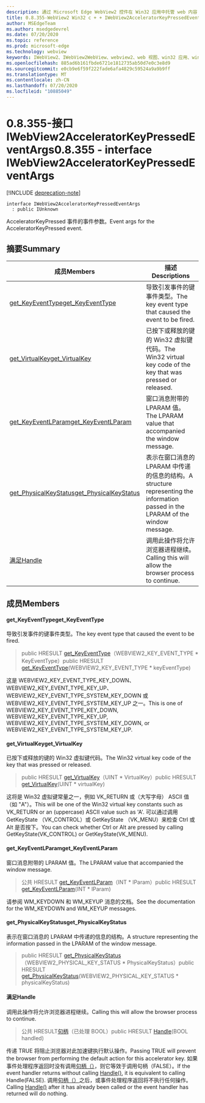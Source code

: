 ```yaml
---
description: 通过 Microsoft Edge WebView2 控件在 Win32 应用中托管 web 内容
title: 0.8.355-WebView2 Win32 c + + IWebView2AcceleratorKeyPressedEventArgs
author: MSEdgeTeam
ms.author: msedgedevrel
ms.date: 07/20/2020
ms.topic: reference
ms.prod: microsoft-edge
ms.technology: webview
keywords: IWebView2、IWebView2WebView、webview2、web 视图、win32 应用、win32、edge
ms.openlocfilehash: 885ad6b161fbde6721e1812735ab50d7e0c3e8d9
ms.sourcegitcommit: e0cb9e6f59f222fade6afa4829c59524a9a9b9ff
ms.translationtype: MT
ms.contentlocale: zh-CN
ms.lasthandoff: 07/20/2020
ms.locfileid: "10885049"
---
```

# <span data-ttu-id="d26e5-104">0.8.355-接口 IWebView2AcceleratorKeyPressedEventArgs</span><span class="sxs-lookup"><span data-stu-id="d26e5-104">0.8.355 - interface IWebView2AcceleratorKeyPressedEventArgs</span></span> 

[!INCLUDE [deprecation-note](../../includes/deprecation-note.md)]

```
interface IWebView2AcceleratorKeyPressedEventArgs
  : public IUnknown
```

<span data-ttu-id="d26e5-105">AcceleratorKeyPressed 事件的事件参数。</span><span class="sxs-lookup"><span data-stu-id="d26e5-105">Event args for the AcceleratorKeyPressed event.</span></span>

## <span data-ttu-id="d26e5-106">摘要</span><span class="sxs-lookup"><span data-stu-id="d26e5-106">Summary</span></span>

 <span data-ttu-id="d26e5-107">成员</span><span class="sxs-lookup"><span data-stu-id="d26e5-107">Members</span></span>                        | <span data-ttu-id="d26e5-108">描述</span><span class="sxs-lookup"><span data-stu-id="d26e5-108">Descriptions</span></span>
--------------------------------|---------------------------------------------
[<span data-ttu-id="d26e5-109">get_KeyEventType</span><span class="sxs-lookup"><span data-stu-id="d26e5-109">get_KeyEventType</span></span>](#get_keyeventtype) | <span data-ttu-id="d26e5-110">导致引发事件的键事件类型。</span><span class="sxs-lookup"><span data-stu-id="d26e5-110">The key event type that caused the event to be fired.</span></span>
[<span data-ttu-id="d26e5-111">get_VirtualKey</span><span class="sxs-lookup"><span data-stu-id="d26e5-111">get_VirtualKey</span></span>](#get_virtualkey) | <span data-ttu-id="d26e5-112">已按下或释放的键的 Win32 虚拟键代码。</span><span class="sxs-lookup"><span data-stu-id="d26e5-112">The Win32 virtual key code of the key that was pressed or released.</span></span>
[<span data-ttu-id="d26e5-113">get_KeyEventLParam</span><span class="sxs-lookup"><span data-stu-id="d26e5-113">get_KeyEventLParam</span></span>](#get_keyeventlparam) | <span data-ttu-id="d26e5-114">窗口消息附带的 LPARAM 值。</span><span class="sxs-lookup"><span data-stu-id="d26e5-114">The LPARAM value that accompanied the window message.</span></span>
[<span data-ttu-id="d26e5-115">get_PhysicalKeyStatus</span><span class="sxs-lookup"><span data-stu-id="d26e5-115">get_PhysicalKeyStatus</span></span>](#get_physicalkeystatus) | <span data-ttu-id="d26e5-116">表示在窗口消息的 LPARAM 中传递的信息的结构。</span><span class="sxs-lookup"><span data-stu-id="d26e5-116">A structure representing the information passed in the LPARAM of the window message.</span></span>
[<span data-ttu-id="d26e5-117">满足</span><span class="sxs-lookup"><span data-stu-id="d26e5-117">Handle</span></span>](#handle) | <span data-ttu-id="d26e5-118">调用此操作将允许浏览器进程继续。</span><span class="sxs-lookup"><span data-stu-id="d26e5-118">Calling this will allow the browser process to continue.</span></span>

## <span data-ttu-id="d26e5-119">成员</span><span class="sxs-lookup"><span data-stu-id="d26e5-119">Members</span></span>

#### <span data-ttu-id="d26e5-120">get_KeyEventType</span><span class="sxs-lookup"><span data-stu-id="d26e5-120">get_KeyEventType</span></span> 

<span data-ttu-id="d26e5-121">导致引发事件的键事件类型。</span><span class="sxs-lookup"><span data-stu-id="d26e5-121">The key event type that caused the event to be fired.</span></span>

> <span data-ttu-id="d26e5-122">public HRESULT [get_KeyEventType](#get_keyeventtype)（WEBVIEW2_KEY_EVENT_TYPE \* KeyEventType）</span><span class="sxs-lookup"><span data-stu-id="d26e5-122">public HRESULT [get_KeyEventType](#get_keyeventtype)(WEBVIEW2_KEY_EVENT_TYPE \* keyEventType)</span></span>

<span data-ttu-id="d26e5-123">这是 WEBVIEW2_KEY_EVENT_TYPE_KEY_DOWN、WEBVIEW2_KEY_EVENT_TYPE_KEY_UP、WEBVIEW2_KEY_EVENT_TYPE_SYSTEM_KEY_DOWN 或 WEBVIEW2_KEY_EVENT_TYPE_SYSTEM_KEY_UP 之一。</span><span class="sxs-lookup"><span data-stu-id="d26e5-123">This is one of WEBVIEW2_KEY_EVENT_TYPE_KEY_DOWN, WEBVIEW2_KEY_EVENT_TYPE_KEY_UP, WEBVIEW2_KEY_EVENT_TYPE_SYSTEM_KEY_DOWN, or WEBVIEW2_KEY_EVENT_TYPE_SYSTEM_KEY_UP.</span></span>

#### <span data-ttu-id="d26e5-124">get_VirtualKey</span><span class="sxs-lookup"><span data-stu-id="d26e5-124">get_VirtualKey</span></span> 

<span data-ttu-id="d26e5-125">已按下或释放的键的 Win32 虚拟键代码。</span><span class="sxs-lookup"><span data-stu-id="d26e5-125">The Win32 virtual key code of the key that was pressed or released.</span></span>

> <span data-ttu-id="d26e5-126">public HRESULT [get_VirtualKey](#get_virtualkey)（UINT \* VirtualKey）</span><span class="sxs-lookup"><span data-stu-id="d26e5-126">public HRESULT [get_VirtualKey](#get_virtualkey)(UINT \* virtualKey)</span></span>

<span data-ttu-id="d26e5-127">这将是 Win32 虚拟键常量之一，例如 VK_RETURN 或（大写字母） ASCII 值（如 "A"）。</span><span class="sxs-lookup"><span data-stu-id="d26e5-127">This will be one of the Win32 virtual key constants such as VK_RETURN or an (uppercase) ASCII value such as 'A'.</span></span> <span data-ttu-id="d26e5-128">可以通过调用 GetKeyState （VK_CONTROL）或 GetKeyState （VK_MENU）来检查 Ctrl 或 Alt 是否按下。</span><span class="sxs-lookup"><span data-stu-id="d26e5-128">You can check whether Ctrl or Alt are pressed by calling GetKeyState(VK_CONTROL) or GetKeyState(VK_MENU).</span></span>

#### <span data-ttu-id="d26e5-129">get_KeyEventLParam</span><span class="sxs-lookup"><span data-stu-id="d26e5-129">get_KeyEventLParam</span></span> 

<span data-ttu-id="d26e5-130">窗口消息附带的 LPARAM 值。</span><span class="sxs-lookup"><span data-stu-id="d26e5-130">The LPARAM value that accompanied the window message.</span></span>

> <span data-ttu-id="d26e5-131">公共 HRESULT [get_KeyEventLParam](#get_keyeventlparam)（INT \* lParam）</span><span class="sxs-lookup"><span data-stu-id="d26e5-131">public HRESULT [get_KeyEventLParam](#get_keyeventlparam)(INT \* lParam)</span></span>

<span data-ttu-id="d26e5-132">请参阅 WM_KEYDOWN 和 WM_KEYUP 消息的文档。</span><span class="sxs-lookup"><span data-stu-id="d26e5-132">See the documentation for the WM_KEYDOWN and WM_KEYUP messages.</span></span>

#### <span data-ttu-id="d26e5-133">get_PhysicalKeyStatus</span><span class="sxs-lookup"><span data-stu-id="d26e5-133">get_PhysicalKeyStatus</span></span> 

<span data-ttu-id="d26e5-134">表示在窗口消息的 LPARAM 中传递的信息的结构。</span><span class="sxs-lookup"><span data-stu-id="d26e5-134">A structure representing the information passed in the LPARAM of the window message.</span></span>

> <span data-ttu-id="d26e5-135">public HRESULT [get_PhysicalKeyStatus](#get_physicalkeystatus)（WEBVIEW2_PHYSICAL_KEY_STATUS \* PhysicalKeyStatus）</span><span class="sxs-lookup"><span data-stu-id="d26e5-135">public HRESULT [get_PhysicalKeyStatus](#get_physicalkeystatus)(WEBVIEW2_PHYSICAL_KEY_STATUS \* physicalKeyStatus)</span></span>

#### <span data-ttu-id="d26e5-136">满足</span><span class="sxs-lookup"><span data-stu-id="d26e5-136">Handle</span></span> 

<span data-ttu-id="d26e5-137">调用此操作将允许浏览器进程继续。</span><span class="sxs-lookup"><span data-stu-id="d26e5-137">Calling this will allow the browser process to continue.</span></span>

> <span data-ttu-id="d26e5-138">公共 HRESULT[句柄](#handle)（已处理 BOOL）</span><span class="sxs-lookup"><span data-stu-id="d26e5-138">public HRESULT [Handle](#handle)(BOOL handled)</span></span>

<span data-ttu-id="d26e5-139">传递 TRUE 将阻止浏览器对此加速键执行默认操作。</span><span class="sxs-lookup"><span data-stu-id="d26e5-139">Passing TRUE will prevent the browser from performing the default action for this accelerator key.</span></span> <span data-ttu-id="d26e5-140">如果事件处理程序返回时没有调用[句柄（）](#handle)，则它等效于调用句柄（FALSE）。</span><span class="sxs-lookup"><span data-stu-id="d26e5-140">If the event handler returns without calling [Handle()](#handle), it is equivalent to calling Handle(FALSE).</span></span> <span data-ttu-id="d26e5-141">调用[句柄（）](#handle)之后，或事件处理程序返回将不执行任何操作。</span><span class="sxs-lookup"><span data-stu-id="d26e5-141">Calling [Handle()](#handle) after it has already been called or the event handler has returned will do nothing.</span></span>

